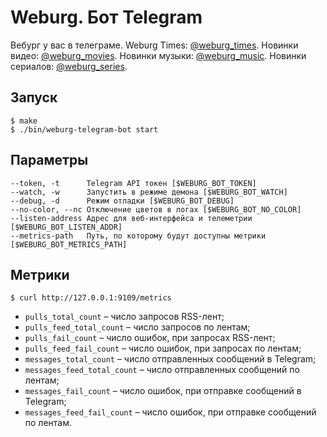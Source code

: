 # Weburg. Бот Telegram

Вебург у вас в телеграме. Weburg Times: [@weburg_times](http://telegram.me/weburg_times). Новинки видео: [@weburg_movies](http://telegram.me/weburg_movies). Новинки музыки: [@weburg_music](http://telegram.me/weburg_music). Новинки сериалов: [@weburg_series](http://telegram.me/weburg_series).

## Запуск

```
$ make
$ ./bin/weburg-telegram-bot start
```

## Параметры

```
--token, -t      Telegram API токен [$WEBURG_BOT_TOKEN]
--watch, -w      Запустить в режиме демона [$WEBURG_BOT_WATCH]
--debug, -d      Режим отладки [$WEBURG_BOT_DEBUG]
--no-color, --nc Отключение цветов в логах [$WEBURG_BOT_NO_COLOR]
--listen-address Адрес для веб-интерфейса и телеметрии [$WEBURG_BOT_LISTEN_ADDR]
--metrics-path   Путь, по которому будут доступны метрики [$WEBURG_BOT_METRICS_PATH]
```

## Метрики

```
$ curl http://127.0.0.1:9109/metrics
```

* `pulls_total_count` – число запросов RSS-лент;
* `pulls_feed_total_count` – число запросов по лентам;
* `pulls_fail_count` – число ошибок, при запросах RSS-лент;
* `pulls_feed_fail_count` – число ошибок, при запросах по лентам;
* `messages_total_count` – число отправленных сообщений в Telegram;
* `messages_feed_total_count` – число отправленных сообщений по лентам;
* `messages_fail_count` – число ошибок, при отправке сообщений в Telegram;
* `messages_feed_fail_count` – число ошибок, при отправке сообщений по лентам.
